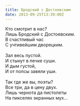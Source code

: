 ```yaml
---
title: Бродский с Достоевским
date: 2013-09-25T13:39:00Z
---
```


Кто смотрит в нас?<br />
Лишь Бродский с Достоевским.<br />
В счастливый час<br />
С учтивейшим дворецким.<br />
<br />
Зал весь пустой.<br />
И стынут в печке суши.<br />
И дым густой,<br />
И от попсы завяли уши.<br />
<br />
Так где же вы, поэты?<br />
Все три, да в цену двух.<br />
Лишь чернота да пистолеты<br />
На пикселях экранных мух…